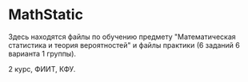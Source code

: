 # MathStatic

Здесь находятся файлы по обучению предмету "Математическая статистика и теория вероятностей" и файлы практики (6 заданий 6 варианта 1 группы).

2 курс, ФИИТ, КФУ.
